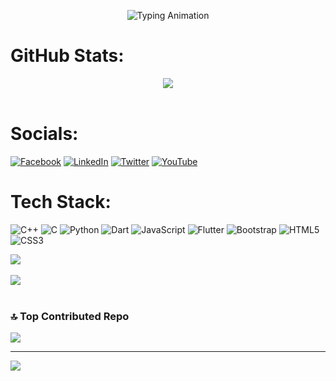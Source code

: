 <p align="center">
  <img src="https://readme-typing-svg.demolab.com?font=Fira+Code&pause=1000&width=435&lines=Hi there! This is Azizul..." alt="Typing Animation">
</p>

# GitHub Stats:
<p align="center"> <img src="https://github-readme-stats.vercel.app/api?username=azizulislam22&theme=nightowl&hide_border=false&include_all_commits=true&count_private=false" /> <br/><br/>

# Socials:
[![Facebook](https://img.shields.io/badge/Facebook-%231877F2.svg?logo=Facebook&logoColor=white)](https://facebook.com/profile.php?id=100009708370819) [![LinkedIn](https://img.shields.io/badge/LinkedIn-%230077B5.svg?logo=linkedin&logoColor=white)](https://linkedin.com/in/azizulislam22) [![Twitter](https://img.shields.io/badge/Twitter-%231DA1F2.svg?logo=Twitter&logoColor=white)](https://twitter.com/azizulislam022) [![YouTube](https://img.shields.io/badge/YouTube-%23FF0000.svg?logo=YouTube&logoColor=white)](https://youtube.com/@PlusPlus_) 

# Tech Stack:
![C++](https://img.shields.io/badge/c++-%2300599C.svg?style=plastic&logo=c%2B%2B&logoColor=white) ![C](https://img.shields.io/badge/c-%2300599C.svg?style=plastic&logo=c&logoColor=white) ![Python](https://img.shields.io/badge/python-3670A0?style=plastic&logo=python&logoColor=ffdd54) ![Dart](https://img.shields.io/badge/dart-%230175C2.svg?style=plastic&logo=dart&logoColor=white) ![JavaScript](https://img.shields.io/badge/javascript-%23323330.svg?style=plastic&logo=javascript&logoColor=%23F7DF1E) ![Flutter](https://img.shields.io/badge/Flutter-%2302569B.svg?style=plastic&logo=Flutter&logoColor=white) ![Bootstrap](https://img.shields.io/badge/bootstrap-%23563D7C.svg?style=plastic&logo=bootstrap&logoColor=white) ![HTML5](https://img.shields.io/badge/html5-%23E34F26.svg?style=plastic&logo=html5&logoColor=white) ![CSS3](https://img.shields.io/badge/css3-%231572B6.svg?style=plastic&logo=css3&logoColor=white)

<img src="https://github-readme-streak-stats.herokuapp.com/?user=azizulislam22&theme=nightowl&hide_border=false" /> <br/><br/>
<img src="https://github-readme-stats.vercel.app/api/top-langs/?username=azizulislam22&theme=nightowl&hide_border=false&include_all_commits=true&count_private=false&layout=compact" /> <br><br>

### 🔝 Top Contributed Repo
![](https://github-contributor-stats.vercel.app/api?username=azizulislam22&limit=5&theme=tokyonight&combine_all_yearly_contributions=true)

---
[![](https://visitcount.itsvg.in/api?id=azizulislam22&icon=0&color=1)](https://visitcount.itsvg.in)

<!-- Proudly created with GPRM ( https://gprm.itsvg.in ) -->
